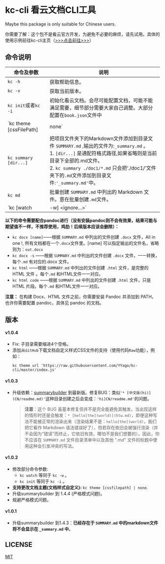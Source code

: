 # kc-cli 看云文档CLI工具

Maybe this package is only suitable for Chinese users.

你需要了解：这个包不是看云官方开发，为避免不必要的麻烦，请先试用。具体的使用示例前往kc-cli主页（[>>>点击前往>>>](https://www.kancloud.cn/pwedu/kccli)）

## 命令说明

|命令及参数|说明|
|--|--|
`kc -h` | 获取帮助信息。
`kc -v`   |  获取当前版本。
`kc init`或者`kc -i`   |  初始化看云文档。会尽可能配置文档，可能不能满足需要，细节部分需要大家自己调整。大部分配置在`book.json`文件中
`kc theme [cssFilePath] | none`  |  更改文档CSS样式(原有样式会被覆盖)，请提供CSS文件路径。例：<br>1.  `kc theme "d:/mycss/kanyun.css"`。<br>2. 如果是 `kc theme none` 则会删除样式配置文件（文档会使用看云默认样式）。不想要当前样式的时候可以通过`kc theme none`命令清除样式。<br>3.  如果只是微调样式，可以打开`website.css`文件进行编辑、保存并提交。
`kc summary [dir...]`   |  把项目文件夹下的Markdown文件添加到目录文件 `SUMMARY.md` ,输出的文件为:`_summary.md` 。<br>1.  `[dir...]` 是通配符格式路径,如果省略则是当前目录下全部的.md文件。<br>2. `kc summary ./doc1/*.md` 只会把‘./doc1/’文件夹下的`.md`文件添加到目录文件:`'_summary.md'`中。
`kc md`   |  批量创建 `SUMMARY.md` 中列出的 Markdown 文件。意在批量创建`.md`文件。
`kc [watch|-w] <ignore...>`   |  监视任务，当文件发生改变的时候自动执行相应的操作。结果：'kc summary' 和 'kc md'。`<ignore...>`排除不监视的文件或文件夹。<br>- `kc -w` 监视当前文件夹，当相应文件发生变化时自动进行创建文件、生成目录条目的动作。**默认作用于所有` '.md'` 文件。**<br>- `kc -w default.md` ： `‘default.md’` 文件会被排除，当它发生变化时不会触发事件。

**以下的命令需要配合pandoc进行（没有安装pandoc则不会有效果，结果可能与期望值不一样，不推荐使用，鸡肋！后续版本应该会删除）：**

* `kc docx [name]`——根据 `SUMMARY.md` 中列出的文件创建 `.docx` 文件，All in one !, 所有文档都在一个`.docx`文件里。[name] 可以指定输出的文件名，省略则为：`out.docx`
* `kc docx -s` ——根据 `SUMMARY.md` 中列出的文件创建 `.docx` 文件，一一转换，每个`.md` 有对应的.docx 文件。
* `kc html` ——根据 `SUMMARY.md` 中列出的文件创建 `.html` 文件，是完整的 HTML 文件 。每个`.md` 和HTML文件一一对应。
* `kc html code` ——根据 `SUMMARY.md` 中列出的文件创建 `.html` 文件，只是 HTML 片段。每个`.md` 和HTML文件一一对应。

**注意：** 在构建 Docx、HTML 文件之前，你需要安装 Pandoc 并添加到 PATH，也许你需要配置 pandoc，具体见 pandoc 的文档。

## 版本

#### v1.0.4

* Fix: 子目录需要缩进4个空格。
* 添加从`GitHub`下载文档自定义样式CSS文件的支持（使用代码`Raw`功能），例如：
    ```shll
    kc theme url 'https://raw.githubusercontent.com/YYago/kc-cli/master/index.js'
    ```

#### v1.0.3

* 升级依赖：[summarybuilder](https://www.npmjs.com/package/summarybuilder) 到最新版。修复BUG：类似`'* [中文版(hi)](CN/readme.md)'`这种目录创建之后会变成：`'hi]CN/readme.md'`的问题。

   > **注意**：这个 BUG 虽基本修复但并不是完全能避免其触发，当出现这样的情形时还是会触发：`* [hello[the](world)](htw.md)`，即便这种写法不能被正常的渲染出来（渲染结果不是：`hello[the](world)`，我们把它看作 Markdown 语法错误好了），但若存在依旧会被强行渲染（并不会因为“错误”而终止，它依旧有效，哪怕不是我们想要的）。因此，你不应该在 `SUMMARY.md` 文件目录清单中以及其他 ".md" 文件的标题中使用这种会引发冲突的写法。

#### v1.0.2

* 修改部分命令参数:
    - `kc watch` 等同于 `kc -w` 。
    - `kc init` 等同于 `kc -i` 。
* **支持更改文档主题(文档样式自定义):** `kc theme [cssfilepath] | none`.
* 升级summarybuilder 到 1.4.4 (严格模式问题)。
* 规避严格模式问题。

#### v1.0.1

* 升级summarybuilder 到1.4.3：**已经存在于 `SUMMARY.md` 中的markdown文件将不会显示在 `_summary.md` 中**。

## LICENSE

[MIT](./LICENSE)
